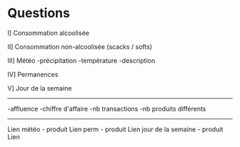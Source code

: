 # Questions

I] Consommation alcoolisée

II] Consommation non-alcoolisée (scacks / softs)

III] Météo
-précipitation
-température
-description

IV] Permanences

V] Jour de la semaine

-----------------------------------------

-affluence
-chiffre d'affaire
-nb transactions
-nb produits différents  

-----------------------------------------

Lien météo - produit
Lien perm - produit
Lien jour de la semaine - produit 
Lien 

